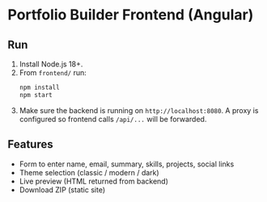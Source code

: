 # Portfolio Builder Frontend (Angular)

## Run
1. Install Node.js 18+.
2. From `frontend/` run:
   ```bash
   npm install
   npm start
   ```
3. Make sure the backend is running on `http://localhost:8080`. A proxy is configured so frontend calls `/api/...` will be forwarded.

## Features
- Form to enter name, email, summary, skills, projects, social links
- Theme selection (classic / modern / dark)
- Live preview (HTML returned from backend)
- Download ZIP (static site)